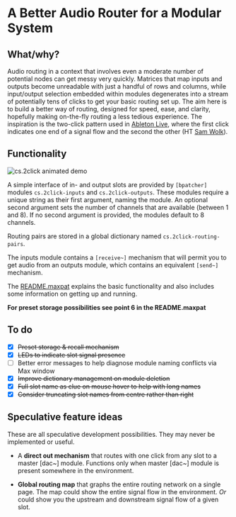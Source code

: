 # A Better Audio Router for a Modular System

## What/why?

Audio routing in a context that involves even a moderate number of potential nodes can get messy very quickly. Matrices that map inputs and outputs become unreadable with just a handful of rows and columns, while input/output selection embedded within modules degenerates into a stream of potentially tens of clicks to get your basic routing set up. The aim here is to build a better way of routing, designed for speed, ease, and clarity, hopefully making on-the-fly routing a less tedious experience. The inspiration is the two-click pattern used in [Ableton Live](https://www.ableton.com/), where the first click indicates one end of a signal flow and the second the other (HT [Sam Wolk](https://github.com/delta-6400)).

## Functionality

![cs.2click animated demo](http://www.chrisswithinbank.net/wp-content/uploads/2015/04/cs2click-example-2.gif)

A simple interface of in- and output slots are provided by `[bpatcher]` modules `cs.2click-inputs` and `cs.2click-outputs`. These modules require a unique string as their first argument, naming the module. An optional second argument sets the number of channels that are available (between 1 and 8). If no second argument is provided, the modules default to 8 channels.

Routing pairs are stored in a global dictionary named `cs.2click-routing-pairs`.

The inputs module contains a `[receive~]` mechanism that will permit you to get audio from an outputs module, which contains an equivalent `[send~]` mechanism.

The [README.maxpat](README.maxpat) explains the basic functionality and also includes some information on getting up and running.

**For preset storage possibilities see point 6 in the README.maxpat**

## To do

- [X] ~~Preset storage & recall mechanism~~
- [X] ~~LEDs to indicate slot signal presence~~
- [ ] Better error messages to help diagnose module naming conflicts via Max window
- [X] ~~Improve dictionary management on module deletion~~
- [X] ~~Full slot name as clue on mouse hover to help with long names~~
- [X] ~~Consider truncating slot names from centre rather than right~~

## Speculative feature ideas

These are all speculative development possibilities. They may never be implemented or useful.

- A **direct out mechanism** that routes with one click from any slot to a master [dac~] module. Functions only when master [dac~] module is present somewhere in the environment.

- **Global routing map** that graphs the entire routing network on a single page. The map could show the entire signal flow in the environment. *Or* could show you the upstream and downstream signal flow of a given slot.
